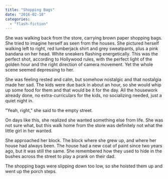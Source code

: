 ```yaml
---
title: "Shopping Bags"
date: "2016-02-18"
categories: 
  - "flash-fiction"
---
```


She was walking back from the store, carrying brown paper shopping bags. She tried to imagine herself as seen from the houses. She pictured herself walking left to right, red lumberjack shirt and grey sweatpants, plus a pink bandana on her head. White sneakers flashing energetically. This was the perfect shot, according to Hollywood rules, with the perfect light of the golden hour and the right direction of camera movement. Yet the whole scene seemed depressing to her.

She was feeling rested and calm, but somehow nostalgic and that nostalgia made her sad. The kids were due back in about an hour, so she would whip up some food for them and that would be it for the day. All the housework already done, no extra-curriculars for the kids, no socializing needed, just a quiet night in.

"Yeah, right," she said to the empty street.

On days like this, she realized she wanted something else from life. She was not sure what, but this walk home from the store was definitely not what the little girl in her wanted.

She approached her block. The block where she grew up, and where her house had always been. The house had a new coat of paint since two years ago, but it was still the same. She remembered how they used to hide in the bushes across the street to play a prank on their dad.

The shopping bags were slipping down too low, so she hoisted them up and went up the porch steps.

